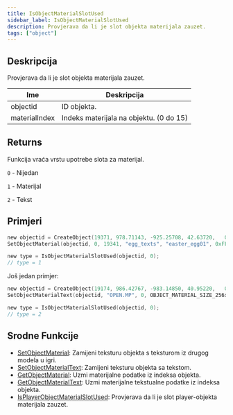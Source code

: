 ```yaml
---
title: IsObjectMaterialSlotUsed
sidebar_label: IsObjectMaterialSlotUsed
description: Provjerava da li je slot objekta materijala zauzet.
tags: ["object"]
---
```


<VersionWarn version='omp v1.1.0.2612' />

## Deskripcija

Provjerava da li je slot objekta materijala zauzet.

| Ime           | Deskripcija                                 |
|---------------|---------------------------------------------|
| objectid      | ID objekta.                                 |
| materialIndex | Indeks materijala na objektu. (0 do 15)     |

## Returns

Funkcija vraća vrstu upotrebe slota za materijal.

`0` - Nijedan

`1` - Materijal

`2` - Tekst

## Primjeri

```c
new objectid = CreateObject(19371, 978.71143, -925.25708, 42.63720,   0.00000, 0.00000, 2.00000);
SetObjectMaterial(objectid, 0, 19341, "egg_texts", "easter_egg01", 0xFFFFFFFF);

new type = IsObjectMaterialSlotUsed(objectid, 0);
// type = 1
```

Još jedan primjer:

```c
new objectid = CreateObject(19174, 986.42767, -983.14850, 40.95220,   0.00000, 0.00000, 186.00000);
SetObjectMaterialText(objectid, "OPEN.MP", 0, OBJECT_MATERIAL_SIZE_256x128, "Arial", 38, true, 0xFF0000FF, 0x00000000, OBJECT_MATERIAL_TEXT_ALIGN_LEFT);

new type = IsObjectMaterialSlotUsed(objectid, 0);
// type = 2
```

## Srodne Funkcije

- [SetObjectMaterial](SetObjectMaterial): Zamijeni teksturu objekta s teksturom iz drugog modela u igri.
- [SetObjectMaterialText](SetObjectMaterialText): Zamijeni teksturu objekta sa tekstom.
- [GetObjectMaterial](GetObjectMaterial): Uzmi materijalne podatke iz indeksa objekta.
- [GetObjectMaterialText](GetObjectMaterialText): Uzmi materijalne tekstualne podatke iz indeksa objekta.
- [IsPlayerObjectMaterialSlotUsed](IsPlayerObjectMaterialSlotUsed): Provjerava da li je slot player-objekta materijala zauzet.
